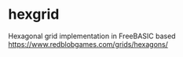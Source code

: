 # hexgrid
Hexagonal grid implementation in FreeBASIC based https://www.redblobgames.com/grids/hexagons/
